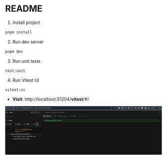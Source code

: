 # README

1. Install project

```bash
pnpm install
```

2. Run dev server

```bash
pnpm dev
```

3. Run unit tests

```pnpm
test:unit
```

4. Run Vitest UI

```pnpm
vitest:ui
```

- **Visit**: http://localhost:51204/**vitest**/#/

![alt text](.docs/images/vitest-ui.png)
